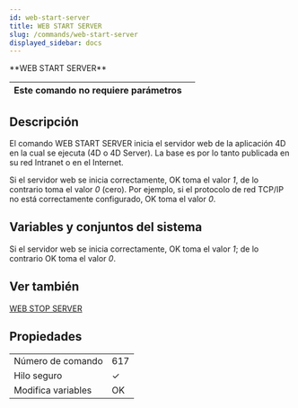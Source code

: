 ```yaml
---
id: web-start-server
title: WEB START SERVER
slug: /commands/web-start-server
displayed_sidebar: docs
---
```


<!--REF #_command_.WEB START SERVER.Syntax-->**WEB START SERVER**<!-- END REF-->
<!--REF #_command_.WEB START SERVER.Params-->
| Este comando no requiere parámetros |  |
| --- | --- |

<!-- END REF-->

## Descripción 

<!--REF #_command_.WEB START SERVER.Summary-->El comando WEB START SERVER inicia el servidor web de la aplicación 4D en la cual se ejecuta (4D o 4D Server).<!-- END REF--> La base es por lo tanto publicada en su red Intranet o en el Internet. 

Si el servidor web se inicia correctamente, OK toma el valor *1*, de lo contrario toma el valor *0* (cero). Por ejemplo, si el protocolo de red TCP/IP no está correctamente configurado, OK toma el valor *0*.

## Variables y conjuntos del sistema 

Si el servidor web se inicia correctamente, OK toma el valor *1*; de lo contrario OK toma el valor *0*.

## Ver también 

[WEB STOP SERVER](web-stop-server.md)  

## Propiedades

|  |  |
| --- | --- |
| Número de comando | 617 |
| Hilo seguro | &check; |
| Modifica variables | OK |


